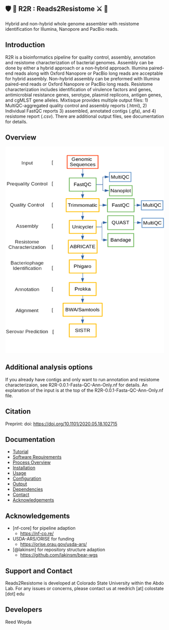 :shield: :pill: R2R : Reads2Resistome :crossed_swords: :dna:
---------
Hybrid and non-hybrid whole genome assembler with resistome identification for Illumina, Nanopore and PacBio reads.

Introduction
------------
R2R is a bioinformatics pipeline for quality control, assembly, annotation and resistome characterization of bacterial genomes. Assembly can be done by either a hybrid approach or a non-hybrid approach. Illumina paired-end reads along with Oxford Nanopore or PacBio long reads are acceptable for hybrid assembly. Non-hybrid assembly can be preformed with Illumina paired-end reads or Oxford Nanopore or PacBio long reads. Resistome characterization includes identification of virulence factors and genes, antimicrobial resistance genes, serotype, plasmid replicons, antigen genes, and cgMLST gene alleles. Mixtisque provides multiple output files: 1) MultiQC-aggregated quality control and assembly reports (.html), 2) Individual FastQC reports 3) assembled, annotated contigs (.gfa), and 4) resistome report (.csv). There are additional output files, see documentation for details. 

Overview
------------
![overview](docs/images/R2R_Flow_Diagram-0.0.2.png)

Additional analysis options
-------------
If you already have contigs and only want to run annotation and resistome characterizaion, see R2R-0.0.1-Fasta-QC-Ann-Only.nf for details. An explanation of the input is at the top of the R2R-0.0.1-Fasta-QC-Ann-Only.nf file. 

Citation
-------------
Preprint: doi: https://doi.org/10.1101/2020.05.18.102715

Documentation
-------------
  - [Tutorial](https://github.com/BioRRW/Reads2Resistome/blob/master/docs/tutorial.md)
  - [Software Requirements](https://github.com/BioRRW/Reads2Resistome/blob/master/docs/requirements.md)
  - [Process Overview](https://github.com/BioRRW/Reads2Resistome/blob/master/docs/process.md)
  - [Installation](https://github.com/BioRRW/Reads2Resistome/blob/master/docs/installation.md)
  - [Usage](https://github.com/BioRRW/Reads2Resistome/blob/master/docs/usage.md)
  - [Configuration](https://github.com/BioRRW/Reads2Resistome/blob/master/docs/configuration.md)
  - [Output](https://github.com/BioRRW/Reads2Resistome/blob/master/docs/output.md)
  - [Dependencies](https://github.com/BioRRW/Reads2Resistome/blob/master/docs/dependencies.md)
  - [Contact](https://github.com/BioRRW/Reads2Resistome/blob/master/docs/contact.md)
  - [Acknowledgements](https://github.com/BioRRW/Reads2Resistome/blob/master/docs/acknowledgements.md)

Acknowledgements
----------------

- [nf-core] for pipeline adaption 
  - https://nf-co.re/
- USDA-ARS/ORISE for funding 
  - https://orise.orau.gov/usda-ars/
- [@lakinsm] for repository structure adaption
  - https://github.com/lakinsm/bear-wgs
  
Support and Contact
-------------------
Reads2Resistome is developed at Colorado State University within the Abdo Lab.
For any issues or concerns, please contact us at reedrich [at] colostate [dot] edu

Developers
----------
Reed Woyda 
